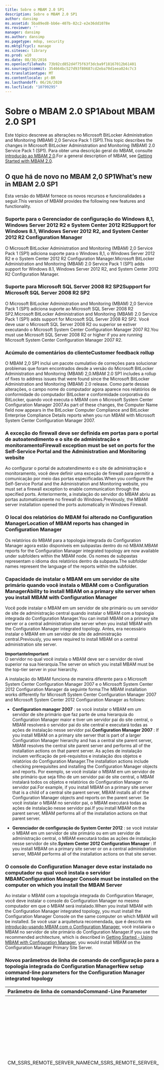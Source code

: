 ```yaml
---
title: Sobre o MBAM 2.0 SP1
description: Sobre o MBAM 2.0 SP1
author: dansimp
ms.assetid: 5ba89ed8-bb6e-407b-82c2-e2e36dd1078e
ms.reviewer: ''
manager: dansimp
ms.author: dansimp
ms.pagetype: mdop, security
ms.mktglfcycl: manage
ms.sitesec: library
ms.prod: w10
ms.date: 08/30/2016
ms.openlocfilehash: 73b92cd852d4f75f63f3dcba9f18167012b61401
ms.sourcegitcommit: 354664bc527d93f80687cd2eba70d1eea024c7c3
ms.translationtype: MT
ms.contentlocale: pt-BR
ms.lasthandoff: 06/26/2020
ms.locfileid: "10799295"
---
```

# <span data-ttu-id="76dcc-103">Sobre o MBAM 2.0 SP1</span><span class="sxs-lookup"><span data-stu-id="76dcc-103">About MBAM 2.0 SP1</span></span>

<span data-ttu-id="76dcc-104">Este tópico descreve as alterações no Microsoft BitLocker Administration and Monitoring (MBAM) 2,0 Service Pack 1 (SP1).</span><span class="sxs-lookup"><span data-stu-id="76dcc-104">This topic describes the changes in Microsoft BitLocker Administration and Monitoring (MBAM) 2.0 Service Pack 1 (SP1).</span></span> <span data-ttu-id="76dcc-105">Para obter uma descrição geral do MBAM, consulte [introdução ao MBAM 2,0](getting-started-with-mbam-20-mbam-2.md).</span><span class="sxs-lookup"><span data-stu-id="76dcc-105">For a general description of MBAM, see [Getting Started with MBAM 2.0](getting-started-with-mbam-20-mbam-2.md).</span></span>

## <a href="" id="what-s-new-in-mbam-2-0-sp1"></a><span data-ttu-id="76dcc-106">O que há de novo no MBAM 2,0 SP1</span><span class="sxs-lookup"><span data-stu-id="76dcc-106">What’s new in MBAM 2.0 SP1</span></span>

<span data-ttu-id="76dcc-107">Esta versão do MBAM fornece os novos recursos e funcionalidades a seguir.</span><span class="sxs-lookup"><span data-stu-id="76dcc-107">This version of MBAM provides the following new features and functionality.</span></span>

### <span data-ttu-id="76dcc-108">Suporte para o Gerenciador de configuração do Windows 8,1, Windows Server 2012 R2 e System Center 2012 R2</span><span class="sxs-lookup"><span data-stu-id="76dcc-108">Support for Windows 8.1, Windows Server 2012 R2, and System Center 2012 R2 Configuration Manager</span></span>

<span data-ttu-id="76dcc-109">O Microsoft BitLocker Administration and Monitoring (MBAM) 2,0 Service Pack 1 (SP1) adiciona suporte para o Windows 8,1, o Windows Server 2012 R2 e o System Center 2012 R2 Configuration Manager.</span><span class="sxs-lookup"><span data-stu-id="76dcc-109">Microsoft BitLocker Administration and Monitoring (MBAM) 2.0 Service Pack 1 (SP1) adds support for Windows 8.1, Windows Server 2012 R2, and System Center 2012 R2 Configuration Manager.</span></span>

### <span data-ttu-id="76dcc-110">Suporte para Microsoft SQL Server 2008 R2 SP2</span><span class="sxs-lookup"><span data-stu-id="76dcc-110">Support for Microsoft SQL Server 2008 R2 SP2</span></span>

<span data-ttu-id="76dcc-111">O Microsoft BitLocker Administration and Monitoring (MBAM) 2,0 Service Pack 1 (SP1) adiciona suporte ao Microsoft SQL Server 2008 R2 SP2.</span><span class="sxs-lookup"><span data-stu-id="76dcc-111">Microsoft BitLocker Administration and Monitoring (MBAM) 2.0 Service Pack 1 (SP1) adds support for Microsoft SQL Server 2008 R2 SP2.</span></span> <span data-ttu-id="76dcc-112">Você deve usar o Microsoft SQL Server 2008 R2 ou superior se estiver executando o Microsoft System Center Configuration Manager 2007 R2.</span><span class="sxs-lookup"><span data-stu-id="76dcc-112">You must use Microsoft SQL Server 2008 R2 or higher if you are running Microsoft System Center Configuration Manager 2007 R2.</span></span>

### <span data-ttu-id="76dcc-113">Acúmulo de comentários do cliente</span><span class="sxs-lookup"><span data-stu-id="76dcc-113">Customer feedback rollup</span></span>

<span data-ttu-id="76dcc-114">O MBAM 2,0 SP1 inclui um pacote cumulativo de correções para solucionar problemas que foram encontrados desde a versão do Microsoft BitLocker Administration and Monitoring (MBAM) 2,0.</span><span class="sxs-lookup"><span data-stu-id="76dcc-114">MBAM 2.0 SP1 includes a rollup of fixes to address issues that were found since the Microsoft BitLocker Administration and Monitoring (MBAM) 2.0 release.</span></span> <span data-ttu-id="76dcc-115">Como parte dessas alterações, o campo nome do computador agora aparece nos relatórios de conformidade do computador BitLocker e conformidade corporativa do BitLocker, quando você executa o MBAM com o Microsoft System Center Configuration Manager 2007.</span><span class="sxs-lookup"><span data-stu-id="76dcc-115">As part of these changes, the Computer Name field now appears in the BitLocker Computer Compliance and BitLocker Enterprise Compliance Details reports when you run MBAM with Microsoft System Center Configuration Manager 2007.</span></span>

### <span data-ttu-id="76dcc-116">A exceção do firewall deve ser definida em portas para o portal de autoatendimento e o site de administração e monitoramento</span><span class="sxs-lookup"><span data-stu-id="76dcc-116">Firewall exception must be set on ports for the Self-Service Portal and the Administration and Monitoring website</span></span>

<span data-ttu-id="76dcc-117">Ao configurar o portal de autoatendimento e o site de administração e monitoramento, você deve definir uma exceção de firewall para permitir a comunicação por meio das portas especificadas.</span><span class="sxs-lookup"><span data-stu-id="76dcc-117">When you configure the Self-Service Portal and the Administration and Monitoring website, you must set a firewall exception to enable communication through the specified ports.</span></span> <span data-ttu-id="76dcc-118">Anteriormente, a instalação do servidor do MBAM abriu as portas automaticamente no firewall do Windows.</span><span class="sxs-lookup"><span data-stu-id="76dcc-118">Previously, the MBAM server installation opened the ports automatically in Windows Firewall.</span></span>

### <span data-ttu-id="76dcc-119">O local dos relatórios do MBAM foi alterado no Configuration Manager</span><span class="sxs-lookup"><span data-stu-id="76dcc-119">Location of MBAM reports has changed in Configuration Manager</span></span>

<span data-ttu-id="76dcc-120">Os relatórios do MBAM para a topologia integrada do Configuration Manager agora estão disponíveis em subpastas dentro do nó MBAM.</span><span class="sxs-lookup"><span data-stu-id="76dcc-120">MBAM reports for the Configuration Manager integrated topology are now available under subfolders within the MBAM node.</span></span> <span data-ttu-id="76dcc-121">Os nomes de subpastas representam o idioma dos relatórios dentro da subpasta.</span><span class="sxs-lookup"><span data-stu-id="76dcc-121">The subfolder names represent the language of the reports within the subfolder.</span></span>

### <span data-ttu-id="76dcc-122">Capacidade de instalar o MBAM em um servidor de site primário quando você instala o MBAM com o Configuration Manager</span><span class="sxs-lookup"><span data-stu-id="76dcc-122">Ability to install MBAM on a primary site server when you install MBAM with Configuration Manager</span></span>

<span data-ttu-id="76dcc-123">Você pode instalar o MBAM em um servidor de site primário ou um servidor de site de administração central quando instalar o MBAM com a topologia integrada do Configuration Manager.</span><span class="sxs-lookup"><span data-stu-id="76dcc-123">You can install MBAM on a primary site server or a central administration site server when you install MBAM with the Configuration Manager integrated topology.</span></span> <span data-ttu-id="76dcc-124">Antes, era necessário instalar o MBAM em um servidor de site de administração central.</span><span class="sxs-lookup"><span data-stu-id="76dcc-124">Previously, you were required to install MBAM on a central administration site server.</span></span>

**<span data-ttu-id="76dcc-125">Importante</span><span class="sxs-lookup"><span data-stu-id="76dcc-125">Important</span></span>**  
<span data-ttu-id="76dcc-126">O servidor no qual você instala o MBAM deve ser o servidor de nível superior na sua hierarquia.</span><span class="sxs-lookup"><span data-stu-id="76dcc-126">The server on which you install MBAM must be the top-tier server in your hierarchy.</span></span>



<span data-ttu-id="76dcc-127">A instalação do MBAM funciona de maneira diferente para o Microsoft System Center Configuration Manager 2007 e o Microsoft System Center 2012 Configuration Manager da seguinte forma:</span><span class="sxs-lookup"><span data-stu-id="76dcc-127">The MBAM installation works differently for Microsoft System Center Configuration Manager 2007 and Microsoft System Center 2012 Configuration Manager as follows:</span></span>

-   <span data-ttu-id="76dcc-128">**Configuration manager 2007** : se você instalar o MBAM em um servidor de site primário que faz parte de uma hierarquia do Configuration Manager maior e tiver um servidor pai do site central, o MBAM resolverá o servidor pai do site central e executará todas as ações de instalação nesse servidor pai.</span><span class="sxs-lookup"><span data-stu-id="76dcc-128">**Configuration Manager 2007** : If you install MBAM on a primary site server that is part of a larger Configuration Manager hierarchy and has a central site parent server, MBAM resolves the central site parent server and performs all of the installation actions on that parent server.</span></span> <span data-ttu-id="76dcc-129">As ações de instalação incluem verificação de pré-requisitos e instalação dos objetos e relatórios do Configuration Manager.</span><span class="sxs-lookup"><span data-stu-id="76dcc-129">The installation actions include checking prerequisites and installing the Configuration Manager objects and reports.</span></span> <span data-ttu-id="76dcc-130">Por exemplo, se você instalar o MBAM em um servidor de site primário que seja filho de um servidor pai de site central, o MBAM instalará todos os objetos e relatórios do Configuration Manager no servidor pai.</span><span class="sxs-lookup"><span data-stu-id="76dcc-130">For example, if you install MBAM on a primary site server that is a child of a central site parent server, MBAM installs all of the Configuration Manager objects and reports on the parent server.</span></span> <span data-ttu-id="76dcc-131">Se você instalar o MBAM no servidor pai, o MBAM executará todas as ações de instalação nesse servidor pai.</span><span class="sxs-lookup"><span data-stu-id="76dcc-131">If you install MBAM on the parent server, MBAM performs all of the installation actions on that parent server.</span></span>

-   <span data-ttu-id="76dcc-132">**Gerenciador de configuração do System Center 2012** : se você instalar o MBAM em um servidor de site primário ou em um servidor de administração central, o MBAM executará todas as ações de instalação nesse servidor de site.</span><span class="sxs-lookup"><span data-stu-id="76dcc-132">**System Center 2012 Configuration Manager** : If you install MBAM on a primary site server or on a central administration server, MBAM performs all of the installation actions on that site server.</span></span>

### <a href="" id="-------------configuration-manager-console-must-be-installed-on-the--computer-on-which-you-install-the-mbam-server"></a> <span data-ttu-id="76dcc-133">O console do Configuration Manager deve estar instalado no computador no qual você instala o servidor MBAM</span><span class="sxs-lookup"><span data-stu-id="76dcc-133">Configuration Manager Console must be installed on the computer on which you install the MBAM Server</span></span>

<span data-ttu-id="76dcc-134">Ao instalar o MBAM com a topologia integrada do Configuration Manager, você deve instalar o console do Configuration Manager no mesmo computador em que o MBAM será instalado.</span><span class="sxs-lookup"><span data-stu-id="76dcc-134">When you install MBAM with the Configuration Manager integrated topology, you must install the Configuration Manager Console on the same computer on which MBAM will be installed.</span></span> <span data-ttu-id="76dcc-135">Se você usar a arquitetura recomendada, que é descrita em [introdução-usando MBAM com o Configuration Manager](getting-started---using-mbam-with-configuration-manager.md), você instalaria o MBAM no servidor de site primário do Configuration Manager.</span><span class="sxs-lookup"><span data-stu-id="76dcc-135">If you use the recommended architecture, which is described in [Getting Started - Using MBAM with Configuration Manager](getting-started---using-mbam-with-configuration-manager.md), you would install MBAM on the Configuration Manager Primary Site Server.</span></span>

### <span data-ttu-id="76dcc-136">Novos parâmetros de linha de comando de configuração para a topologia integrada do Configuration Manager</span><span class="sxs-lookup"><span data-stu-id="76dcc-136">New setup command-line parameters for the Configuration Manager integrated topology</span></span>

<table>
<colgroup>
<col width="33%" />
<col width="33%" />
<col width="33%" />
</colgroup>
<thead>
<tr class="header">
<th align="left"><span data-ttu-id="76dcc-137">Parâmetro de linha de comando</span><span class="sxs-lookup"><span data-stu-id="76dcc-137">Command-Line Parameter</span></span></th>
<th align="left"><span data-ttu-id="76dcc-138">Descrição</span><span class="sxs-lookup"><span data-stu-id="76dcc-138">Description</span></span></th>
<th align="left"><span data-ttu-id="76dcc-139">Exemplo</span><span class="sxs-lookup"><span data-stu-id="76dcc-139">Example</span></span></th>
</tr>
</thead>
<tbody>
<tr class="odd">
<td align="left"><p><span data-ttu-id="76dcc-140">CM_SSRS_REMOTE_SERVER_NAME</span><span class="sxs-lookup"><span data-stu-id="76dcc-140">CM_SSRS_REMOTE_SERVER_NAME</span></span></p></td>
<td align="left"><p><span data-ttu-id="76dcc-141">Permite que você instale os relatórios do Configuration Manager em um servidor remoto do SQL Server Reporting Services (SSRS) que faz parte do mesmo site do Configuration Manager para o qual o MBAM está instalado.</span><span class="sxs-lookup"><span data-stu-id="76dcc-141">Enables you to install the Configuration Manager reports on a remote SQL Server Reporting Services (SSRS) server that is part of the same Configuration Manager site to which MBAM is installed.</span></span> <span data-ttu-id="76dcc-142">Você pode definir o valor para o nome de domínio totalmente qualificado do servidor de função do ponto do SSRS remoto.</span><span class="sxs-lookup"><span data-stu-id="76dcc-142">You can set the value to the fully qualified domain name of the remote SSRS point role server.</span></span></p></td>
<td align="left"><p><span data-ttu-id="76dcc-143">MbamSetup.exe CM_SSRS_REMOTE_SERVER_NAME = ssrsServer. contoso. com</span><span class="sxs-lookup"><span data-stu-id="76dcc-143">MbamSetup.exe CM_SSRS_REMOTE_SERVER_NAME=ssrsServer.Contoso.com</span></span></p></td>
</tr>
<tr class="even">
<td align="left"><p><span data-ttu-id="76dcc-144">CM_REPORTS_ONLY</span><span class="sxs-lookup"><span data-stu-id="76dcc-144">CM_REPORTS_ONLY</span></span></p></td>
<td align="left"><p><span data-ttu-id="76dcc-145">Permite que você instale somente os relatórios do Configuration Manager, sem outros objetos do Configuration Manager, como a linha de base, a coleção e os itens de configuração.</span><span class="sxs-lookup"><span data-stu-id="76dcc-145">Enables you to install only the Configuration Manager reports, without other Configuration Manager objects, such as the baseline, collection, and configuration items.</span></span></p>
<div class="alert">
<strong><span data-ttu-id="76dcc-146">Observação</span><span class="sxs-lookup"><span data-stu-id="76dcc-146">Note</span></span></strong><br/><p><span data-ttu-id="76dcc-147">Você deve combinar esse parâmetro com o parâmetro CM_REPORTS_COLLECTION_ID.</span><span class="sxs-lookup"><span data-stu-id="76dcc-147">You must combine this parameter with the CM_REPORTS_COLLECTION_ID parameter.</span></span></p>
</div>
<div>

</div>
<p><span data-ttu-id="76dcc-148">Valores de parâmetros válidos:</span><span class="sxs-lookup"><span data-stu-id="76dcc-148">Valid parameter values:</span></span></p>
<ul>
<li><p><span data-ttu-id="76dcc-149">True</span><span class="sxs-lookup"><span data-stu-id="76dcc-149">True</span></span></p></li>
<li><p><span data-ttu-id="76dcc-150">False</span><span class="sxs-lookup"><span data-stu-id="76dcc-150">False</span></span></p></li>
</ul>
<p><span data-ttu-id="76dcc-151">Você pode combinar esse parâmetro com o parâmetro CM_SSRS_REMOTE_SERVER_NAME se quiser instalar os relatórios apenas em um servidor remoto de função do ponto do SSRS.</span><span class="sxs-lookup"><span data-stu-id="76dcc-151">You can combine this parameter with the CM_SSRS_REMOTE_SERVER_NAME parameter if you want to install the reports only to a remote SSRS point role server.</span></span></p>
<p><span data-ttu-id="76dcc-152">Se você não definir o parâmetro ou se defini-lo como false, a instalação do MBAM instalará todos os objetos do Configuration Manager, incluindo os relatórios.</span><span class="sxs-lookup"><span data-stu-id="76dcc-152">If you do not set the parameter or if you set it to False, MBAM Setup installs all of the Configuration Manager objects, including the reports.</span></span></p></td>
<td align="left"><p><span data-ttu-id="76dcc-153">MbamSetup.exe CM_REPORTS_ONLY = verdadeiro</span><span class="sxs-lookup"><span data-stu-id="76dcc-153">MbamSetup.exe CM_REPORTS_ONLY=True</span></span></p>
<p><span data-ttu-id="76dcc-154">CM_REPORTS_COLLECTION_ID = SMS00001</span><span class="sxs-lookup"><span data-stu-id="76dcc-154">CM_REPORTS_COLLECTION_ID=SMS00001</span></span></p></td>
</tr>
<tr class="odd">
<td align="left"><p><span data-ttu-id="76dcc-155">CM_REPORTS_COLLECTION_ID</span><span class="sxs-lookup"><span data-stu-id="76dcc-155">CM_REPORTS_COLLECTION_ID</span></span></p></td>
<td align="left"><p><span data-ttu-id="76dcc-156">Uma ID de coleção existente que identifica a coleção para a qual os dados de conformidade de relatório serão exibidos.</span><span class="sxs-lookup"><span data-stu-id="76dcc-156">An existing collection ID that identifies the collection for which reporting compliance data will be displayed.</span></span> <span data-ttu-id="76dcc-157">Você pode especificar qualquer ID de coleção.</span><span class="sxs-lookup"><span data-stu-id="76dcc-157">You can specify any collection ID.</span></span> <span data-ttu-id="76dcc-158">Você não precisa usar a ID da coleção "computadores com suporte MBAM".</span><span class="sxs-lookup"><span data-stu-id="76dcc-158">You are not required to use the “MBAM Supported Computers” collection ID.</span></span></p></td>
<td align="left"><p><span data-ttu-id="76dcc-159">MbamSetup.exe CM_REPORTS_ONLY = verdadeiro</span><span class="sxs-lookup"><span data-stu-id="76dcc-159">MbamSetup.exe CM_REPORTS_ONLY=True</span></span></p>
<p><span data-ttu-id="76dcc-160">CM_REPORTS_COLLECTION_ID = SMS00001</span><span class="sxs-lookup"><span data-stu-id="76dcc-160">CM_REPORTS_COLLECTION_ID=SMS00001</span></span></p></td>
</tr>
</tbody>
</table>



### <span data-ttu-id="76dcc-161">Capacidade de ativar ou desativar o texto do aviso do portal de autoatendimento</span><span class="sxs-lookup"><span data-stu-id="76dcc-161">Ability to turn Self-Service Portal notice text on or off</span></span>

<span data-ttu-id="76dcc-162">O MBAM 2,0 SP1 permite que você desative o texto de aviso no portal de autoatendimento.</span><span class="sxs-lookup"><span data-stu-id="76dcc-162">MBAM 2.0 SP1 enables you to turn off the notice text on the Self-Service Portal.</span></span> <span data-ttu-id="76dcc-163">Anteriormente, o texto do aviso é exibido por padrão e você não pôde desativá-lo.</span><span class="sxs-lookup"><span data-stu-id="76dcc-163">Previously, the notice text displayed by default, and you could not turn it off.</span></span>

**<span data-ttu-id="76dcc-164">Para desativar o texto de aviso</span><span class="sxs-lookup"><span data-stu-id="76dcc-164">To turn off the notice text</span></span>**

1.  <span data-ttu-id="76dcc-165">No servidor em que você instalou o portal de autoatendimento, abra serviços de informações da Internet (IIS) e navegue até **sites &gt; Administração e monitoramento do Microsoft BitLocker &gt; SelfService &gt; configurações do aplicativo**.</span><span class="sxs-lookup"><span data-stu-id="76dcc-165">On the server where you installed the Self-Service Portal, open Internet Information Services (IIS) and browse to **Sites &gt; Microsoft BitLocker Administration and Monitoring &gt; SelfService &gt; Application Settings**.</span></span>

2.  <span data-ttu-id="76dcc-166">Na coluna **Name** , selecione **DisplayNotice**e defina o valor como **false**.</span><span class="sxs-lookup"><span data-stu-id="76dcc-166">From the **Name** column, select **DisplayNotice**, and set the value to **false**.</span></span>

### <span data-ttu-id="76dcc-167">Capacidade de localizar a instrução HelpdeskText que aponta os usuários para obter informações mais Autoatendimento do portal</span><span class="sxs-lookup"><span data-stu-id="76dcc-167">Ability to localize the HelpdeskText statement that points users to more Self-Service Portal information</span></span>

<span data-ttu-id="76dcc-168">Você pode configurar uma versão localizada da instrução "HelpdeskText" do portal de autoatendimento, que informa aos usuários finais como obter ajuda adicional quando estiverem usando o portal de autoatendimento.</span><span class="sxs-lookup"><span data-stu-id="76dcc-168">You can configure a localized version of the Self-Service Portal “HelpdeskText” statement, which tells end users how to get additional help when they are using the Self-Service Portal.</span></span> <span data-ttu-id="76dcc-169">Se você configurar o texto localizado para a instrução, conforme descrito nas instruções a seguir, o MBAM exibirá a versão localizada.</span><span class="sxs-lookup"><span data-stu-id="76dcc-169">If you configure localized text for the statement, as described in the following instructions, MBAM will display the localized version.</span></span> <span data-ttu-id="76dcc-170">Se MBAM não encontrar a versão localizada, ele exibirá o valor que está no parâmetro **HelpdeskText** .</span><span class="sxs-lookup"><span data-stu-id="76dcc-170">If MBAM does not find the localized version, it displays the value that is in the **HelpdeskText** parameter.</span></span>

**<span data-ttu-id="76dcc-171">Para exibir uma versão localizada da instrução HelpdeskText</span><span class="sxs-lookup"><span data-stu-id="76dcc-171">To display a localized version of the HelpdeskText statement</span></span>**

1.  <span data-ttu-id="76dcc-172">No servidor em que você instalou o portal de autoatendimento, abra o IIS e navegue para **sites &gt; Administração e administração do Microsoft BitLocker &gt; SelfService configurações do &gt; aplicativo**.</span><span class="sxs-lookup"><span data-stu-id="76dcc-172">On the server where you installed the Self-Service Portal, open IIS and browse to **Sites &gt; Microsoft BitLocker Administration and Monitoring &gt; SelfService &gt; Application Settings**.</span></span>

2.  <span data-ttu-id="76dcc-173">No painel **ações** , clique em **Adicionar** para abrir a caixa de diálogo **Adicionar configuração de aplicativo** .</span><span class="sxs-lookup"><span data-stu-id="76dcc-173">In the **Actions** pane, click **Add** to open the **Add Application Setting** dialog box.</span></span>

3.  <span data-ttu-id="76dcc-174">No campo **nome** , digite **HelpdeskText**\ _ &lt; *Language* &gt; , onde &lt; *idioma* &gt; é o código de idioma apropriado para o texto.</span><span class="sxs-lookup"><span data-stu-id="76dcc-174">In the **Name** field, type **HelpdeskText**\_&lt;*language*&gt;, where &lt;*language*&gt; is the appropriate language code for the text.</span></span> <span data-ttu-id="76dcc-175">Por exemplo, para criar uma instrução HelpdeskText localizada em espanhol, você deve nomear o parâmetro HelpdeskText \ _es-es.</span><span class="sxs-lookup"><span data-stu-id="76dcc-175">For example, to create a localized HelpdeskText statement in Spanish, you would name the parameter HelpdeskText\_es-es.</span></span> <span data-ttu-id="76dcc-176">Para obter uma lista dos códigos de idioma válidos que você pode usar, consulte [referência da API NLS (suporte ao idioma nacional)](https://go.microsoft.com/fwlink/?LinkId=317947).</span><span class="sxs-lookup"><span data-stu-id="76dcc-176">For a list of the valid language codes that you can use, see [National Language Support (NLS) API Reference](https://go.microsoft.com/fwlink/?LinkId=317947).</span></span>

4.  <span data-ttu-id="76dcc-177">No campo **valor** , digite o texto localizado que você deseja exibir para os usuários finais.</span><span class="sxs-lookup"><span data-stu-id="76dcc-177">In the **Value** field, type the localized text that you want to display to end users.</span></span>

### <span data-ttu-id="76dcc-178">Capacidade de localizar o portal de autoatendimento HelpdeskURL</span><span class="sxs-lookup"><span data-stu-id="76dcc-178">Ability to localize the Self-Service Portal HelpdeskURL</span></span>

<span data-ttu-id="76dcc-179">Você pode configurar uma versão localizada do portal de autoatendimento HelpdeskURL para exibir aos usuários finais por padrão.</span><span class="sxs-lookup"><span data-stu-id="76dcc-179">You can configure a localized version of the Self-Service Portal HelpdeskURL to display to end users by default.</span></span> <span data-ttu-id="76dcc-180">Se você criar uma versão localizada, conforme descrito nas instruções a seguir, o MBAM encontrará e exibirá a versão localizada.</span><span class="sxs-lookup"><span data-stu-id="76dcc-180">If you create a localized version, as described in the following instructions, MBAM finds and displays the localized version.</span></span> <span data-ttu-id="76dcc-181">Se o MBAM não encontrar uma versão localizada, ele exibirá a URL que está configurada para o parâmetro HelpDeskURL.</span><span class="sxs-lookup"><span data-stu-id="76dcc-181">If MBAM does not find a localized version, it displays the URL that is configured for the HelpDeskURL parameter.</span></span>

**<span data-ttu-id="76dcc-182">Para exibir um HelpdeskURL localizado</span><span class="sxs-lookup"><span data-stu-id="76dcc-182">To display a localized HelpdeskURL</span></span>**

1.  <span data-ttu-id="76dcc-183">No servidor em que você instalou o portal de autoatendimento, abra o IIS e navegue para **sites &gt; Administração e administração do Microsoft BitLocker &gt; SelfService configurações do &gt; aplicativo**.</span><span class="sxs-lookup"><span data-stu-id="76dcc-183">On the server where you installed the Self-Service Portal, open IIS and browse to **Sites &gt; Microsoft BitLocker Administration and Monitoring &gt; SelfService &gt; Application Settings**.</span></span>

2.  <span data-ttu-id="76dcc-184">No painel **ações** , clique em **Adicionar** para abrir a caixa de diálogo **Adicionar configuração de aplicativo** .</span><span class="sxs-lookup"><span data-stu-id="76dcc-184">In the **Actions** pane, click **Add** to open the **Add Application Setting** dialog box.</span></span>

3.  <span data-ttu-id="76dcc-185">No campo **nome** , digite **HelpdeskURL**\ _ &lt; *Language* &gt; , onde &lt; *idioma* &gt; é o código de idioma apropriado para a URL.</span><span class="sxs-lookup"><span data-stu-id="76dcc-185">In the **Name** field, type **HelpdeskURL**\_&lt;*language*&gt;, where &lt;*language*&gt; is the appropriate language code for the URL.</span></span> <span data-ttu-id="76dcc-186">Por exemplo, para criar um HelpdeskURL localizado em espanhol, você deve nomear o parâmetro HelpdeskURL \ _es-es.</span><span class="sxs-lookup"><span data-stu-id="76dcc-186">For example, to create a localized HelpdeskURL in Spanish, you would name the parameter HelpdeskURL\_es-es.</span></span> <span data-ttu-id="76dcc-187">Para obter uma lista dos códigos de idioma válidos que você pode usar, consulte [referência da API NLS (suporte ao idioma nacional)](https://go.microsoft.com/fwlink/?LinkId=317947).</span><span class="sxs-lookup"><span data-stu-id="76dcc-187">For a list of the valid language codes you can use, see [National Language Support (NLS) API Reference](https://go.microsoft.com/fwlink/?LinkId=317947).</span></span>

4.  <span data-ttu-id="76dcc-188">No campo **valor** , digite o HelpdeskURL localizado que você deseja exibir para os usuários finais.</span><span class="sxs-lookup"><span data-stu-id="76dcc-188">In the **Value** field, type the localized HelpdeskURL that you want to display to end users.</span></span>

### <span data-ttu-id="76dcc-189">Capacidade de localizar o texto de aviso do portal de autoatendimento</span><span class="sxs-lookup"><span data-stu-id="76dcc-189">Ability to localize the Self-Service Portal notice text</span></span>

<span data-ttu-id="76dcc-190">Você pode configurar o texto de aviso localizado para exibir aos usuários finais por padrão no portal de autoatendimento.</span><span class="sxs-lookup"><span data-stu-id="76dcc-190">You can configure localized notice text to display to end users by default in the Self-Service Portal.</span></span> <span data-ttu-id="76dcc-191">O arquivo notice.txt, que exibe o texto do aviso, está localizado no seguinte diretório raiz:</span><span class="sxs-lookup"><span data-stu-id="76dcc-191">The notice.txt file, which displays the notice text, is located in the following root directory:</span></span>

<span data-ttu-id="76dcc-192">&lt;*Diretório de instalação de autoatendimento do MBAM* &gt; Website\\ do serviço \\Self</span><span class="sxs-lookup"><span data-stu-id="76dcc-192">&lt;*MBAM Self-Service Install Directory*&gt;\\Self Service Website\\</span></span>

<span data-ttu-id="76dcc-193">Para exibir o texto de aviso localizado, crie um arquivo notice.txt localizado e salve-o em uma pasta de idioma específico no seguinte diretório:</span><span class="sxs-lookup"><span data-stu-id="76dcc-193">To display localized notice text, you create a localized notice.txt file and save it under a specific language folder in the following directory:</span></span>

<span data-ttu-id="76dcc-194">&lt;*Diretório de instalação de autoatendimento do MBAM* &gt; Website\\ do serviço \\Self</span><span class="sxs-lookup"><span data-stu-id="76dcc-194">&lt;*MBAM Self-Service Install Directory*&gt;\\Self Service Website\\</span></span>

<span data-ttu-id="76dcc-195">O MBAM exibe o texto do aviso com base nas seguintes regras:</span><span class="sxs-lookup"><span data-stu-id="76dcc-195">MBAM displays the notice text, based on the following rules:</span></span>

-   <span data-ttu-id="76dcc-196">Se você criar um arquivo notice.txt localizado na pasta de idiomas apropriada, o MBAM exibirá o texto de aviso localizado.</span><span class="sxs-lookup"><span data-stu-id="76dcc-196">If you create a localized notice.txt file in the appropriate language folder, MBAM displays the localized notice text.</span></span>

-   <span data-ttu-id="76dcc-197">Se o MBAM não encontrar uma versão localizada do arquivo notice.txt, ele exibirá o texto no arquivo de notice.txt padrão.</span><span class="sxs-lookup"><span data-stu-id="76dcc-197">If MBAM does not find a localized version of the notice.txt file, it displays the text in the default notice.txt file.</span></span>

-   <span data-ttu-id="76dcc-198">Se o MBAM não encontrar um arquivo de notice.txt padrão, ele exibirá o texto padrão no portal de autoatendimento.</span><span class="sxs-lookup"><span data-stu-id="76dcc-198">If MBAM does not find a default notice.txt file, it displays the default text in the Self-Service Portal.</span></span>

**<span data-ttu-id="76dcc-199">Observação</span><span class="sxs-lookup"><span data-stu-id="76dcc-199">Note</span></span>**  
<span data-ttu-id="76dcc-200">Se o navegador de um usuário final estiver definido como um idioma que não tenha uma subpasta ou notice.txt de idioma correspondente, o texto que estiver no arquivo notice.txt do diretório raiz a seguir será exibido:</span><span class="sxs-lookup"><span data-stu-id="76dcc-200">If an end user’s browser is set to a language that does not have a corresponding language subfolder or notice.txt, the text that is in the notice.txt file in the following root directory is displayed:</span></span>

<span data-ttu-id="76dcc-201">&lt;*Diretório de instalação de autoatendimento do MBAM* &gt; Website\\ do serviço \\Self</span><span class="sxs-lookup"><span data-stu-id="76dcc-201">&lt;*MBAM Self-Service Install Directory*&gt;\\Self Service Website\\</span></span>



**<span data-ttu-id="76dcc-202">Para criar um arquivo notice.txt localizado</span><span class="sxs-lookup"><span data-stu-id="76dcc-202">To create a localized notice.txt file</span></span>**

1.  <span data-ttu-id="76dcc-203">No servidor em que você instalou o portal de autoatendimento, crie uma &lt; *language* &gt; pasta de idiomas no seguinte diretório, onde &lt; *idioma* &gt; representa o nome do idioma localizado:</span><span class="sxs-lookup"><span data-stu-id="76dcc-203">On the server where you installed the Self-Service Portal, create a &lt;*language*&gt; folder in the following directory, where &lt;*language*&gt; represents the name of the localized language:</span></span>

    <span data-ttu-id="76dcc-204">&lt;*Diretório de instalação de autoatendimento do MBAM* &gt; Website\\ do serviço \\Self</span><span class="sxs-lookup"><span data-stu-id="76dcc-204">&lt;*MBAM Self-Service Install Directory*&gt;\\Self Service Website\\</span></span>

    **<span data-ttu-id="76dcc-205">Observação</span><span class="sxs-lookup"><span data-stu-id="76dcc-205">Note</span></span>**  
    <span data-ttu-id="76dcc-206">Algumas pastas de idioma já existem, portanto, talvez você não precise criar uma.</span><span class="sxs-lookup"><span data-stu-id="76dcc-206">Some language folders already exist, so you may not have to create one.</span></span> <span data-ttu-id="76dcc-207">Se você precisar criar uma pasta de idiomas, consulte [referência da API do NLS (suporte ao idioma nacional)](https://go.microsoft.com/fwlink/?LinkId=317947) para obter uma lista dos nomes válidos que você pode usar para a pasta de &lt; *idiomas* &gt; .</span><span class="sxs-lookup"><span data-stu-id="76dcc-207">If you do need to create a language folder, see [National Language Support (NLS) API Reference](https://go.microsoft.com/fwlink/?LinkId=317947) for a list of the valid names that you can use for the &lt;*language*&gt; folder.</span></span>



2.  <span data-ttu-id="76dcc-208">Crie um arquivo notice.txt que contenha o texto de aviso localizado.</span><span class="sxs-lookup"><span data-stu-id="76dcc-208">Create a notice.txt file that contains the localized notice text.</span></span>

3.  <span data-ttu-id="76dcc-209">Salve o arquivo notice.txt na pasta de &lt; *idiomas* &gt; .</span><span class="sxs-lookup"><span data-stu-id="76dcc-209">Save the notice.txt file in the &lt;*language*&gt; folder.</span></span> <span data-ttu-id="76dcc-210">Por exemplo, para criar um arquivo notice.txt localizado em espanhol, salve o arquivo notice.txt localizado na seguinte pasta:</span><span class="sxs-lookup"><span data-stu-id="76dcc-210">For example, to create a localized notice.txt file in Spanish, you would save the localized notice.txt file in the following folder:</span></span>

    <span data-ttu-id="76dcc-211">&lt;*Diretório de instalação de autoatendimento do MBAM* &gt; Website\\es-es do serviço \\Self</span><span class="sxs-lookup"><span data-stu-id="76dcc-211">&lt;*MBAM Self-Service Install Directory*&gt;\\Self Service Website\\es-es</span></span>

## <span data-ttu-id="76dcc-212">Atualizando para o MBAM 2,0 SP1</span><span class="sxs-lookup"><span data-stu-id="76dcc-212">Upgrading to MBAM 2.0 SP1</span></span>


<span data-ttu-id="76dcc-213">Você pode atualizar para o MBAM 2,0 SP1 a partir de qualquer versão anterior do MBAM.</span><span class="sxs-lookup"><span data-stu-id="76dcc-213">You can upgrade to MBAM 2.0 SP1 from any previous version of MBAM.</span></span>

### <span data-ttu-id="76dcc-214">Atualizando a infraestrutura do MBAM</span><span class="sxs-lookup"><span data-stu-id="76dcc-214">Upgrading the MBAM infrastructure</span></span>

<span data-ttu-id="76dcc-215">Você pode atualizar a infraestrutura do MBAM Server para o MBAM 2,0 SP1 da seguinte maneira:</span><span class="sxs-lookup"><span data-stu-id="76dcc-215">You can upgrade the MBAM Server infrastructure to MBAM 2.0 SP1 as follows:</span></span>

<span data-ttu-id="76dcc-216">**Substituição manual do servidor in-loco**: você deve desinstalar manualmente a infraestrutura do servidor do MBAM existente e instalar a infraestrutura de servidor do MBAM 2,0 SP1.</span><span class="sxs-lookup"><span data-stu-id="76dcc-216">**Manual in-place server replacement**: You must manually uninstall the existing MBAM Server infrastructure, and then install the MBAM 2.0 SP1 Server infrastructure.</span></span> <span data-ttu-id="76dcc-217">Você não precisa remover os bancos de dados para fazer a atualização.</span><span class="sxs-lookup"><span data-stu-id="76dcc-217">You do not have to remove the databases to do the upgrade.</span></span> <span data-ttu-id="76dcc-218">Em vez disso, selecione os bancos de dados existentes, que a versão anterior do MBAM criou.</span><span class="sxs-lookup"><span data-stu-id="76dcc-218">Instead, you select the existing databases, which the previous version of MBAM created.</span></span> <span data-ttu-id="76dcc-219">A instalação da atualização do MBAM 2,0 SP1 migra os bancos de dados existentes para o MBAM 2,0 SP1.</span><span class="sxs-lookup"><span data-stu-id="76dcc-219">The MBAM 2.0 SP1 upgrade installation then migrates the existing databases to MBAM 2.0 SP1.</span></span>

<span data-ttu-id="76dcc-220">**Atualização do cliente distribuído**: se você estiver usando a topologia MBAM autônoma, poderá atualizar os clientes do MBAM gradualmente após a instalação da infraestrutura de servidor MBAM do 2,0 SP1.</span><span class="sxs-lookup"><span data-stu-id="76dcc-220">**Distributed client upgrade**: If you are using the Stand-alone MBAM topology, you can upgrade the MBAM Clients gradually after you install the MBAM 2.0 SP1 Server infrastructure.</span></span>

<span data-ttu-id="76dcc-221">Depois de atualizar a infraestrutura do MBAM Server, os clientes do MBAM 1,0 ou do 2,0 serão reportados para o servidor do MBAM 2,0 SP1 e armazenarão os dados de recuperação, mas a conformidade será baseada nas políticas disponíveis para a versão do MBAM cliente que está instalada atualmente.</span><span class="sxs-lookup"><span data-stu-id="76dcc-221">After you upgrade the MBAM Server infrastructure, MBAM 1.0 or 2.0 Clients will report to the MBAM 2.0 SP1 Server successfully and will store the recovery data, but compliance will be based on the policies available for the MBAM Client version that is currently installed.</span></span> <span data-ttu-id="76dcc-222">Para habilitar o relatório de políticas do MBAM 2,0 SP1, você deve atualizar os computadores cliente para o MBAM 2,0 SP1.</span><span class="sxs-lookup"><span data-stu-id="76dcc-222">To enable reporting against MBAM 2.0 SP1 policies, you must upgrade client computers to MBAM 2.0 SP1.</span></span> <span data-ttu-id="76dcc-223">Você pode atualizar os computadores cliente para o cliente do MBAM 2,0 SP1 sem desinstalar o cliente anterior, e o cliente começará a se aplicar e gerar relatórios com base nas políticas do MBAM 2,0 SP1.</span><span class="sxs-lookup"><span data-stu-id="76dcc-223">You can upgrade the client computers to the MBAM 2.0 SP1 Client without uninstalling the previous Client, and the Client will start to apply and report, based on the MBAM 2.0 SP1 policies.</span></span>

<span data-ttu-id="76dcc-224">Para obter mais informações sobre como atualizar os servidores do MBAM, consulte [atualizando de versões anteriores do MBAM](upgrading-from-previous-versions-of-mbam.md).</span><span class="sxs-lookup"><span data-stu-id="76dcc-224">For more information about upgrading the MBAM servers, see [Upgrading from Previous Versions of MBAM](upgrading-from-previous-versions-of-mbam.md).</span></span>

### <span data-ttu-id="76dcc-225">Atualizando o cliente do MBAM para o MBAM 2,0 SP1</span><span class="sxs-lookup"><span data-stu-id="76dcc-225">Upgrading the MBAM Client to MBAM 2.0 SP1</span></span>

<span data-ttu-id="76dcc-226">Para atualizar os computadores de usuários finais para o cliente do MBAM 2,0 SP1, execute **MbamClientSetup.exe** em cada computador cliente.</span><span class="sxs-lookup"><span data-stu-id="76dcc-226">To upgrade end-user computers to the MBAM 2.0 SP1 Client, run **MbamClientSetup.exe** on each client computer.</span></span> <span data-ttu-id="76dcc-227">O instalador atualiza automaticamente o cliente para o cliente do MBAM 2,0 SP1.</span><span class="sxs-lookup"><span data-stu-id="76dcc-227">The installer automatically updates the Client to the MBAM 2.0 SP1 Client.</span></span> <span data-ttu-id="76dcc-228">Após a instalação, os computadores cliente não precisam ser reinicializados, e o cliente do MBAM 2,0 SP1 começa a se aplicar e se comunicar com as políticas do MBAM 2,0 SP1.</span><span class="sxs-lookup"><span data-stu-id="76dcc-228">After the installation, client computers do not have to be rebooted, and the MBAM 2.0 SP1 Client starts to apply and report against MBAM 2.0 SP1 policies.</span></span>

<span data-ttu-id="76dcc-229">Se estiver usando o MBAM com o Configuration Manager, você deve atualizar os computadores cliente MBAM para o MBAM 2,0 SP1.</span><span class="sxs-lookup"><span data-stu-id="76dcc-229">If you are using MBAM with Configuration Manager, you must upgrade the MBAM client computers to MBAM 2.0 SP1.</span></span>

<span data-ttu-id="76dcc-230">Para obter mais informações sobre como atualizar os computadores cliente do MBAM, confira o guia [de atualização de versões anteriores do MBAM](upgrading-from-previous-versions-of-mbam.md).</span><span class="sxs-lookup"><span data-stu-id="76dcc-230">For more information about upgrading the MBAM client computers, see [Upgrading from Previous Versions of MBAM](upgrading-from-previous-versions-of-mbam.md).</span></span>

## <span data-ttu-id="76dcc-231">Instalar ou atualizar para o MBAM 2,0 SP1 com o Configuration Manager</span><span class="sxs-lookup"><span data-stu-id="76dcc-231">Installing or upgrading to MBAM 2.0 SP1 with Configuration Manager</span></span>


<span data-ttu-id="76dcc-232">Esta seção descreve os requisitos durante a instalação do MBAM 2,0 SP1 como uma nova instalação ou atualização para uma instalação anterior do MBAM 2,0 SP1.</span><span class="sxs-lookup"><span data-stu-id="76dcc-232">This section describes the requirements when you are installing MBAM 2.0 SP1 as a new installation or as an upgrade to a previous MBAM 2.0 SP1 installation.</span></span>

### <span data-ttu-id="76dcc-233">Arquivos necessários para instalar o MBAM 2,0 SP1 se você estiver usando o MBAM com o Configuration Manager</span><span class="sxs-lookup"><span data-stu-id="76dcc-233">Required files for installing MBAM 2.0 SP1 if you are using MBAM with Configuration Manager</span></span>

<span data-ttu-id="76dcc-234">Se você estiver instalando o MBAM pela primeira vez e estiver usando o MBAM 2,0 SP1 com o System Center Configuration Manager, será necessário criar ou editar arquivos MOF para permitir que o MBAM funcione corretamente com o Configuration Manager.</span><span class="sxs-lookup"><span data-stu-id="76dcc-234">If you are installing MBAM for the first time and you are using MBAM 2.0 SP1 with System Center Configuration Manager, you must create or edit mof files to enable MBAM to work correctly with Configuration Manager.</span></span>

-   **<span data-ttu-id="76dcc-235">arquivo de configuração. mof</span><span class="sxs-lookup"><span data-stu-id="76dcc-235">configuration.mof file</span></span>**

    -   <span data-ttu-id="76dcc-236">Se você estiver usando o Configuration Manager 2007, será necessário editar o arquivo Configuration. mof completando a etapa 3 do item **atualizar o arquivo Configuration. mof se você atualizar para o MBAM 2,0 SP1 e estiver usando o MBAM com o Configuration Manager 2007**, que segue este item.</span><span class="sxs-lookup"><span data-stu-id="76dcc-236">If you are using Configuration Manager 2007, you must edit the configuration.mof file by completing step 3 from the item **Update the configuration.mof file if you upgrade to MBAM 2.0 SP1 and you are using MBAM with Configuration Manager 2007**, which follows this item.</span></span>

    -   <span data-ttu-id="76dcc-237">Se você estiver usando o Gerenciador de configuração do System Center 2012, edite o arquivo Configuration. mof seguindo as instruções em [Editar o arquivo Configuration. mof](edit-the-configurationmof-file.md).</span><span class="sxs-lookup"><span data-stu-id="76dcc-237">If you are using System Center 2012 Configuration Manager, edit the configuration.mof file by following the instructions in [Edit the Configuration.mof File](edit-the-configurationmof-file.md).</span></span>

-   <span data-ttu-id="76dcc-238">**arquivo SMS \ _def. mof** – siga as instruções em [criar ou editar o arquivo SMS \ _def. mof](create-or-edit-the-sms-defmof-file.md).</span><span class="sxs-lookup"><span data-stu-id="76dcc-238">**sms\_def.mof file** – follow the instructions in [Create or Edit the Sms\_def.mof File](create-or-edit-the-sms-defmof-file.md).</span></span>

### <span data-ttu-id="76dcc-239">Atualize o arquivo Configuration. mof se você atualizar para o MBAM 2,0 SP1 e estiver usando o MBAM com o Configuration Manager 2007</span><span class="sxs-lookup"><span data-stu-id="76dcc-239">Update the configuration.mof file if you upgrade to MBAM 2.0 SP1 and you are using MBAM with Configuration Manager 2007</span></span>

<span data-ttu-id="76dcc-240">Se estiver atualizando para o MBAM 2,0 SP1 e estiver usando o MBAM com o Configuration Manager 2007, você deve atualizar o arquivo Configuration. MOF para garantir que o MBAM 2,0 SP1 funcione corretamente.</span><span class="sxs-lookup"><span data-stu-id="76dcc-240">If you are upgrading to MBAM 2.0 SP1 and you are using MBAM with Configuration Manager 2007, you must update the configuration.mof file to ensure that MBAM 2.0 SP1 works correctly.</span></span>

**<span data-ttu-id="76dcc-241">Para atualizar o arquivo Configuration. mof:</span><span class="sxs-lookup"><span data-stu-id="76dcc-241">To update the configuration.mof file:</span></span>**

1.  <span data-ttu-id="76dcc-242">No servidor do Configuration Manager, navegue até o local do arquivo de configuração. mof:</span><span class="sxs-lookup"><span data-stu-id="76dcc-242">On the Configuration Manager Server, browse to the location of the Configuration.mof file:</span></span>

    <span data-ttu-id="76dcc-243">&lt;CMInstallLocation &gt; \\Inboxes\\clifiles.src\\hinv</span><span class="sxs-lookup"><span data-stu-id="76dcc-243">&lt;CMInstallLocation&gt;\\Inboxes\\clifiles.src\\hinv</span></span>\\

    <span data-ttu-id="76dcc-244">Em uma instalação padrão, o local de instalação é%systemdrive%\\Program Files (x86) \\Microsoft Configuration Manager.</span><span class="sxs-lookup"><span data-stu-id="76dcc-244">On a default installation, the installation location is %systemdrive%\\Program Files (x86)\\Microsoft Configuration Manager.</span></span>

2.  <span data-ttu-id="76dcc-245">Examine o bloco de código que você acrescentou ao arquivo Configuration. mof e exclua-o.</span><span class="sxs-lookup"><span data-stu-id="76dcc-245">Review the block of code that you appended to the configuration.mof file, and delete it.</span></span> <span data-ttu-id="76dcc-246">O bloco de código será semelhante ao mostrado na etapa a seguir.</span><span class="sxs-lookup"><span data-stu-id="76dcc-246">The block of code will be similar to the one shown in the following step.</span></span>

3.  <span data-ttu-id="76dcc-247">Copie o bloco de código a seguir e, em seguida, adicione-o ao arquivo Configuration. MOF para adicionar as seguintes classes MBAM necessárias ao arquivo:</span><span class="sxs-lookup"><span data-stu-id="76dcc-247">Copy the following block of code, and then append it to the configuration.mof file to add the following required MBAM classes to the file:</span></span>

    ``` syntax
    //===================================================
    // Microsoft BitLocker Administration and Monitoring 
    //===================================================

    # pragma namespace ("\\\\.\\root\\cimv2")
    # pragma deleteclass("Win32_BitLockerEncryptionDetails", NOFAIL) 

    [Union, ViewSources{"select DeviceId, BitlockerPersistentVolumeId, BitLockerManagementPersistentVolumeId, BitLockerManagementVolumeType, DriveLetter, Compliant, ReasonsForNonCompliance, KeyProtectorTypes, EncryptionMethod, ConversionStatus, ProtectionStatus, IsAutoUnlockEnabled from Mbam_Volume"}, ViewSpaces{"\\\\.\\root\\microsoft\\mbam"}, dynamic, Provider("MS_VIEW_INSTANCE_PROVIDER")]
    class Win32_BitLockerEncryptionDetails
    {
        [PropertySources{"DeviceId"},key]
        String     DeviceId;
        [PropertySources{"BitlockerPersistentVolumeId"}]
        String     BitlockerPersistentVolumeId;
        [PropertySources{"BitLockerManagementPersistentVolumeId"}]
        String     MbamPersistentVolumeId;
        //UNKNOWN = 0, OS_Volume = 1, FIXED_VOLUME = 2, REMOVABLE_VOLUME = 3
        [PropertySources{"BitLockerManagementVolumeType"}]
        SInt32     MbamVolumeType;
        [PropertySources{"DriveLetter"}]
        String     DriveLetter;
        //VOLUME_NOT_COMPLIANT = 0, VOLUME_COMPLIANT = 1, NOT_APPLICABLE = 2
        [PropertySources{"Compliant"}]
        SInt32     Compliant;
        [PropertySources{"ReasonsForNonCompliance"}]
        SInt32     ReasonsForNonCompliance[];
        [PropertySources{"KeyProtectorTypes"}]
        SInt32     KeyProtectorTypes[];
        [PropertySources{"EncryptionMethod"}]
        SInt32     EncryptionMethod;
        [PropertySources{"ConversionStatus"}]
        SInt32     ConversionStatus;
        [PropertySources{"ProtectionStatus"}]
        SInt32     ProtectionStatus;
        [PropertySources{"IsAutoUnlockEnabled"}]
        Boolean     IsAutoUnlockEnabled;
    };

    # pragma namespace ("\\\\.\\root\\cimv2")
    # pragma deleteclass("Win32Reg_MBAMPolicy", NOFAIL)
     [DYNPROPS]
    Class Win32Reg_MBAMPolicy
    {
        [key]
        string KeyName;

        //General encryption requirements
        UInt32    OsDriveEncryption;
        UInt32    FixedDataDriveEncryption;
        UInt32    EncryptionMethod;

        //Required protectors properties
        UInt32    OsDriveProtector;
        UInt32    FixedDataDriveAutoUnlock;
        UInt32    FixedDataDrivePassphrase;

        //MBAM agent fields
        Uint32    MBAMPolicyEnforced;
        string    LastConsoleUser;
        datetime  UserExemptionDate;
        UInt32    MBAMMachineError;

        // Encoded computer name
        string    EncodedComputerName;
    };

     [DYNPROPS]
    Instance of Win32Reg_MBAMPolicy
    {
        KeyName="BitLocker policy";

        //General encryption requirements
        [PropertyContext("Local|HKEY_LOCAL_MACHINE\\SOFTWARE\\Policies\\Microsoft\\FVE\\MDOPBitLockerManagement|ShouldEncryptOsDrive"),Dynamic,Provider("RegPropProv")]
        OsDriveEncryption;
        [PropertyContext("Local|HKEY_LOCAL_MACHINE\\SOFTWARE\\Policies\\Microsoft\\FVE\\MDOPBitLockerManagement|ShouldEncryptFixedDataDrive"),Dynamic,Provider("RegPropProv")]
        FixedDataDriveEncryption;
        [PropertyContext("Local|HKEY_LOCAL_MACHINE\\SOFTWARE\\Policies\\Microsoft\\FVE|EncryptionMethod"),Dynamic,Provider("RegPropProv")]
        EncryptionMethod;

        //Required protectors properties
        [PropertyContext("Local|HKEY_LOCAL_MACHINE\\SOFTWARE\\Microsoft\\MBAM|OSVolumeProtectorPolicy"),Dynamic,Provider("RegPropProv")]
        OsDriveProtector;
        [PropertyContext("Local|HKEY_LOCAL_MACHINE\\SOFTWARE\\Policies\\Microsoft\\FVE\\MDOPBitLockerManagement|AutoUnlockFixedDataDrive"),Dynamic,Provider("RegPropProv")]
        FixedDataDriveAutoUnlock;
        [PropertyContext("Local|HKEY_LOCAL_MACHINE\\SOFTWARE\\Policies\\Microsoft\\FVE|FDVPassphrase"),Dynamic,Provider("RegPropProv")]
        FixedDataDrivePassphrase;

        //MBAM agent fields
        [PropertyContext("Local|HKEY_LOCAL_MACHINE\\SOFTWARE\\Microsoft\\MBAM|MBAMPolicyEnforced"),Dynamic,Provider("RegPropProv")]
        MBAMPolicyEnforced;
        [PropertyContext("Local|HKEY_LOCAL_MACHINE\\SOFTWARE\\Microsoft\\MBAM|LastConsoleUser"),Dynamic,Provider("RegPropProv")]
        LastConsoleUser;
        [PropertyContext("Local|HKEY_LOCAL_MACHINE\\SOFTWARE\\Microsoft\\MBAM|UserExemptionDate"),Dynamic,Provider("RegPropProv")]
        UserExemptionDate; //Registry value should be string in the format of yyyymmddHHMMSS.mmmmmmsUUU
        [PropertyContext("Local|HKEY_LOCAL_MACHINE\\SOFTWARE\\Microsoft\\MBAM|MBAMMachineError"),Dynamic,Provider("RegPropProv")]
        MBAMMachineError;
        [PropertyContext("Local|HKEY_LOCAL_MACHINE\\SOFTWARE\\Microsoft\\MBAM|EncodedComputerName"),Dynamic,Provider("RegPropProv")]
        EncodedComputerName;
    };

    # pragma namespace ("\\\\.\\root\\cimv2")
    # pragma deleteclass("Win32Reg_MBAMPolicy_64", NOFAIL)
    [DYNPROPS]
    Class Win32Reg_MBAMPolicy_64
    {
        [key]
        string KeyName;

        //General encryption requirements
        UInt32    OsDriveEncryption;
        UInt32    FixedDataDriveEncryption;
        UInt32    EncryptionMethod;

        //Required protectors properties
        UInt32    OsDriveProtector;
        UInt32    FixedDataDriveAutoUnlock;
        UInt32    FixedDataDrivePassphrase;

        //MBAM agent fields
        Uint32    MBAMPolicyEnforced;
        string    LastConsoleUser;
        datetime  UserExemptionDate; //Registry value should be string in the format of yyyymmddHHMMSS.mmmmmmsUUU
        UInt32    MBAMMachineError;

        // Encoded computer name
        string    EncodedComputerName;
    };

    [DYNPROPS]
    Instance of Win32Reg_MBAMPolicy_64
    {
        KeyName="BitLocker policy 64";

        //General encryption requirements
        [PropertyContext("Local|HKEY_LOCAL_MACHINE\\SOFTWARE\\Policies\\Microsoft\\FVE\\MDOPBitLockerManagement|ShouldEncryptOsDrive"),Dynamic,Provider("RegPropProv")]
        OsDriveEncryption;
        [PropertyContext("Local|HKEY_LOCAL_MACHINE\\SOFTWARE\\Policies\\Microsoft\\FVE\\MDOPBitLockerManagement|ShouldEncryptFixedDataDrive"),Dynamic,Provider("RegPropProv")]
        FixedDataDriveEncryption;
        [PropertyContext("Local|HKEY_LOCAL_MACHINE\\SOFTWARE\\Policies\\Microsoft\\FVE|EncryptionMethod"),Dynamic,Provider("RegPropProv")]
        EncryptionMethod;

        //Required protectors properties
        [PropertyContext("Local|HKEY_LOCAL_MACHINE\\SOFTWARE\\Microsoft\\MBAM|OSVolumeProtectorPolicy"),Dynamic,Provider("RegPropProv")]
        OsDriveProtector;
        [PropertyContext("Local|HKEY_LOCAL_MACHINE\\SOFTWARE\\Policies\\Microsoft\\FVE\\MDOPBitLockerManagement|AutoUnlockFixedDataDrive"),Dynamic,Provider("RegPropProv")]
        FixedDataDriveAutoUnlock;
        [PropertyContext("Local|HKEY_LOCAL_MACHINE\\SOFTWARE\\Policies\\Microsoft\\FVE|FDVPassphrase"),Dynamic,Provider("RegPropProv")]
        FixedDataDrivePassphrase;

        //MBAM agent fields
        [PropertyContext("Local|HKEY_LOCAL_MACHINE\\SOFTWARE\\Microsoft\\MBAM|MBAMPolicyEnforced"),Dynamic,Provider("RegPropProv")]
        MBAMPolicyEnforced;
         [PropertyContext("Local|HKEY_LOCAL_MACHINE\\SOFTWARE\\Microsoft\\MBAM|LastConsoleUser"),Dynamic,Provider("RegPropProv")]
        LastConsoleUser;
        [PropertyContext("Local|HKEY_LOCAL_MACHINE\\SOFTWARE\\Microsoft\\MBAM|UserExemptionDate"),Dynamic,Provider("RegPropProv")]
        UserExemptionDate; //Registry value should be string in the format of yyyymmddHHMMSS.mmmmmmsUUU
        [PropertyContext("Local|HKEY_LOCAL_MACHINE\\SOFTWARE\\Microsoft\\MBAM|MBAMMachineError"),Dynamic,Provider("RegPropProv")]
        MBAMMachineError;
        [PropertyContext("Local|HKEY_LOCAL_MACHINE\\SOFTWARE\\Microsoft\\MBAM|EncodedComputerName"),Dynamic,Provider("RegPropProv")]
        EncodedComputerName;
    };

    # pragma namespace ("\\\\.\\root\\cimv2")
    # pragma deleteclass("CCM_OperatingSystemExtended", NOFAIL)
    [Union, ViewSources{"select Name,OperatingSystemSKU from Win32_OperatingSystem"}, ViewSpaces{"\\\\.\\root\\cimv2"},
    dynamic,Provider("MS_VIEW_INSTANCE_PROVIDER")]
    class CCM_OperatingSystemExtended
    {
        [PropertySources{"Name"},key]
        string     Name;
        [PropertySources{"OperatingSystemSKU"}]
        uint32     SKU;
    };

    # pragma namespace ("\\\\.\\root\\cimv2")
    # pragma deleteclass("CCM_ComputerSystemExtended", NOFAIL)
    [Union, ViewSources{"select Name,PCSystemType from Win32_ComputerSystem"}, ViewSpaces{"\\\\.\\root\\cimv2"},
    dynamic,Provider("MS_VIEW_INSTANCE_PROVIDER")]
    class CCM_ComputerSystemExtended
    {
        [PropertySources{"Name"},key]
        string     Name;
        [PropertySources{"PCSystemType"}]
        uint16     PCSystemType;
    };

    //=======================================================
    // Microsoft BitLocker Administration and Monitoring end
    //=======================================================

    ```

### <span data-ttu-id="76dcc-248">Tradução do MBAM 2,0 SP1</span><span class="sxs-lookup"><span data-stu-id="76dcc-248">Translation of MBAM 2.0 SP1</span></span>

<span data-ttu-id="76dcc-249">O MBAM 2,0 SP1 agora está disponível nos seguintes idiomas:</span><span class="sxs-lookup"><span data-stu-id="76dcc-249">MBAM 2.0 SP1 is now available in the following languages:</span></span>

-   <span data-ttu-id="76dcc-250">Inglês (Estados Unidos) en-US</span><span class="sxs-lookup"><span data-stu-id="76dcc-250">English (United States) en-US</span></span>
-   <span data-ttu-id="76dcc-251">Francês (França) fr-FR</span><span class="sxs-lookup"><span data-stu-id="76dcc-251">French (France) fr-FR</span></span>
-   <span data-ttu-id="76dcc-252">Italiano (Itália) it-IT</span><span class="sxs-lookup"><span data-stu-id="76dcc-252">Italian (Italy) it-IT</span></span>
-   <span data-ttu-id="76dcc-253">Alemão (Alemanha) de-DE</span><span class="sxs-lookup"><span data-stu-id="76dcc-253">German (Germany) de-DE</span></span>
-   <span data-ttu-id="76dcc-254">Espanhol, classificação internacional (Espanha) es-ES</span><span class="sxs-lookup"><span data-stu-id="76dcc-254">Spanish, International Sort (Spain) es-ES</span></span>
-   <span data-ttu-id="76dcc-255">Coreano (Coréia) ko-KR</span><span class="sxs-lookup"><span data-stu-id="76dcc-255">Korean (Korea) ko-KR</span></span>
-   <span data-ttu-id="76dcc-256">Japonês (Japão) ja-JP</span><span class="sxs-lookup"><span data-stu-id="76dcc-256">Japanese (Japan) ja-JP</span></span>
-   <span data-ttu-id="76dcc-257">Português (Brasil) pt-BR</span><span class="sxs-lookup"><span data-stu-id="76dcc-257">Portuguese (Brazil) pt-BR</span></span>
-   <span data-ttu-id="76dcc-258">Russo (Rússia) ru-RU</span><span class="sxs-lookup"><span data-stu-id="76dcc-258">Russian (Russia) ru-RU</span></span>
-   <span data-ttu-id="76dcc-259">Chinês tradicional zh-TW</span><span class="sxs-lookup"><span data-stu-id="76dcc-259">Chinese Traditional zh-TW</span></span>
-   <span data-ttu-id="76dcc-260">Chinês simplificado zh-CN</span><span class="sxs-lookup"><span data-stu-id="76dcc-260">Chinese Simplified zh-CN</span></span>

## <span data-ttu-id="76dcc-261">Como obter tecnologias do MDOP</span><span class="sxs-lookup"><span data-stu-id="76dcc-261">How to Get MDOP Technologies</span></span>

<span data-ttu-id="76dcc-262">O MBAM 2,0 SP1 faz parte do Microsoft Desktop Optimization Pack (MDOP).</span><span class="sxs-lookup"><span data-stu-id="76dcc-262">MBAM 2.0 SP1 is a part of the Microsoft Desktop Optimization Pack (MDOP).</span></span> <span data-ttu-id="76dcc-263">O MDOP faz parte do Microsoft Software Assurance.</span><span class="sxs-lookup"><span data-stu-id="76dcc-263">MDOP is part of Microsoft Software Assurance.</span></span> <span data-ttu-id="76dcc-264">Para obter mais informações sobre o Microsoft Software Assurance e sobre como adquirir o MDOP, consulte [como obter o MDOP](https://go.microsoft.com/fwlink/?LinkId=322049) ( https://go.microsoft.com/fwlink/?LinkId=322049) .</span><span class="sxs-lookup"><span data-stu-id="76dcc-264">For more information about Microsoft Software Assurance and acquiring MDOP, see [How Do I Get MDOP](https://go.microsoft.com/fwlink/?LinkId=322049) (https://go.microsoft.com/fwlink/?LinkId=322049).</span></span>

## <span data-ttu-id="76dcc-265">Tópicos relacionados</span><span class="sxs-lookup"><span data-stu-id="76dcc-265">Related topics</span></span>

[<span data-ttu-id="76dcc-266">Notas de versão do MBAM 2.0 SP1</span><span class="sxs-lookup"><span data-stu-id="76dcc-266">Release Notes for MBAM 2.0 SP1</span></span>](release-notes-for-mbam-20-sp1.md)









